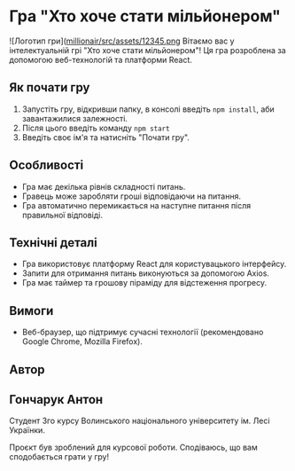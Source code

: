 # Гра "Хто хоче стати мільйонером"
![Логотип гри]([millionair/src/assets/12345.png](https://github.com/M0sesz/millionair/blob/main/src/assets/12345.png)
Вітаємо вас у інтелектуальній грі "Хто хоче стати мільйонером"! Ця гра розроблена за допомогою веб-технологій та платформи React.

## Як почати гру

1. Запустіть гру, відкривши папку, в консолі введіть `npm install`, аби завантажилися залежності.
2. Після цього введіть команду `npm start`
3. Введіть своє ім'я та натисніть "Почати гру".

## Особливості

- Гра має декілька рівнів складності питань.
- Гравець може заробляти гроші відповідаючи на питання.
- Гра автоматично перемикається на наступне питання після правильної відповіді.

## Технічні деталі

- Гра використовує платформу React для користувацького інтерфейсу.
- Запити для отримання питань виконуються за допомогою Axios.
- Гра має таймер та грошову піраміду для відстеження прогресу.

## Вимоги

- Веб-браузер, що підтримує сучасні технології (рекомендовано Google Chrome, Mozilla Firefox).

## Автор

## Гончарук Антон
Студент 3го курсу Волинського національного університету ім. Лесі Українки.

Проєкт був зроблений для курсової роботи.
Сподіваюсь, що вам сподобається грати у гру!

